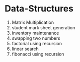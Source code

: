 # Data-Structures
1. Matrix Multiplication
2. student mark sheet generation
3. inventory maintenance
4. swapping two numbers
5. factorial using recursion
6. linear search
7. fibonacci using recursion

